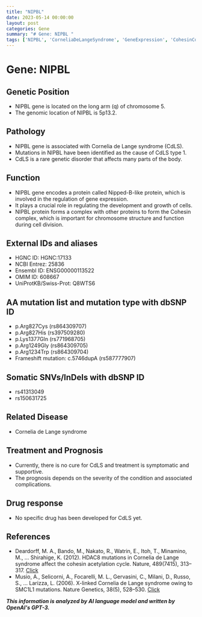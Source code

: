 ```yaml
---
title: "NIPBL"
date: 2023-05-14 00:00:00
layout: post
categories: Gene
summary: "# Gene: NIPBL "
tags: ['NIPBL', 'CorneliaDeLangeSyndrome', 'GeneExpression', 'CohesinComplex', 'Mutation', 'SymptomaticTreatment', 'Prognosis', 'SMC1L1']
---
```


# Gene: NIPBL 

## Genetic Position
- NIPBL gene is located on the long arm (q) of chromosome 5.
- The genomic location of NIPBL is 5p13.2.

## Pathology
- NIPBL gene is associated with Cornelia de Lange syndrome (CdLS).
- Mutations in NIPBL have been identified as the cause of CdLS type 1.
- CdLS is a rare genetic disorder that affects many parts of the body.

## Function
- NIPBL gene encodes a protein called Nipped-B-like protein, which is involved in the regulation of gene expression.
- It plays a crucial role in regulating the development and growth of cells.
- NIPBL protein forms a complex with other proteins to form the Cohesin complex, which is important for chromosome structure and function during cell division.

## External IDs and aliases
- HGNC ID: HGNC:17133
- NCBI Entrez: 25836
- Ensembl ID: ENSG00000113522
- OMIM ID: 608667
- UniProtKB/Swiss-Prot: Q8WTS6

## AA mutation list and mutation type with dbSNP ID
- p.Arg827Cys (rs864309707)
- p.Arg827His (rs397509280)
- p.Lys1377Gln (rs771968705)
- p.Arg1249Gly (rs864309705)
- p.Arg1234Trp (rs864309704)
- Frameshift mutation: c.5746dupA (rs587777907)

## Somatic SNVs/InDels with dbSNP ID
- rs41313049
- rs150631725

## Related Disease
- Cornelia de Lange syndrome

## Treatment and Prognosis
- Currently, there is no cure for CdLS and treatment is symptomatic and supportive.
- The prognosis depends on the severity of the condition and associated complications.

## Drug response
- No specific drug has been developed for CdLS yet. 

## References
- Deardorff, M. A., Bando, M., Nakato, R., Watrin, E., Itoh, T., Minamino, M., … Shirahige, K. (2012). HDAC8 mutations in Cornelia de Lange syndrome affect the cohesin acetylation cycle. Nature, 489(7415), 313–317. [Click](https://doi.org/10.1038/nature11316)
- Musio, A., Selicorni, A., Focarelli, M. L., Gervasini, C., Milani, D., Russo, S., … Larizza, L. (2006). X-linked Cornelia de Lange syndrome owing to SMC1L1 mutations. Nature Genetics, 38(5), 528–530. [Click](https://doi.org/10.1038/ng1776)

**_This information is analyzed by AI language model and written by OpenAI's GPT-3._**